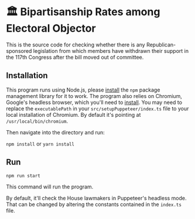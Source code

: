 # 🏛️ Bipartisanship Rates among Electoral Objector

This is the source code for checking whether there is any Republican-sponsored legislation from which members have withdrawn their support in the 117th Congress after the bill moved out of committee.

## Installation

This program runs using Node.js, please [install](https://docs.npmjs.com/downloading-and-installing-node-js-and-npm) the `npm` package management library for it to work. The program also relies on Chromium, Google's headless browser, which you'll need to [install](https://www.chromium.org/getting-involved/download-chromium). You may need to replace the `executablePath` in your `src/setupPuppeteer/index.ts` file to your local installation of Chromium. By default it's pointing at `/usr/local/bin/chromium`.

Then navigate into the directory and run:

`npm install` or `yarn install`

## Run

`npm run start`

This command will run the program.

By default, it'll check the House lawmakers in Puppeteer's headless mode. That can be changed by altering the constants contained in the `index.ts` file.
